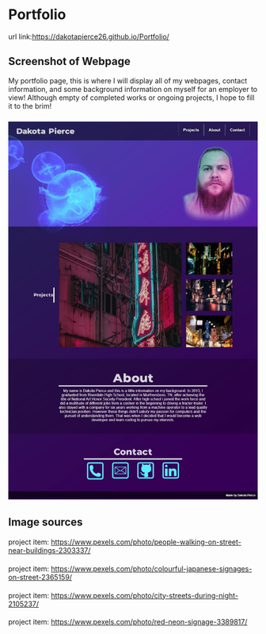 # Portfolio
url link:https://dakotapierce26.github.io/Portfolio/

## Screenshot of Webpage
My portfolio page, this is where I will display all of my webpages, contact information, and some background information on myself for an employer to view! Although empty of completed works or ongoing projects, I hope to fill it to the brim!
###
![Alt Text](https://github.com/dakotapierce26/Portfolio/blob/master/assets/images/webpage-screenshot.jpg)

## Image sources
####
project item: https://www.pexels.com/photo/people-walking-on-street-near-buildings-2303337/
####
project item: https://www.pexels.com/photo/colourful-japanese-signages-on-street-2365159/
####
project item: https://www.pexels.com/photo/city-streets-during-night-2105237/
####
project item: https://www.pexels.com/photo/red-neon-signage-3389817/
